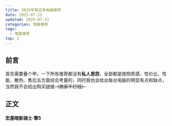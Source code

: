```yaml
---
title: 2025年笔记本电脑推荐
date: 2025-07-23
updated: 2025-07-23
categories: 电脑推荐
tags:
  - 电脑推荐
top: 2
---
```

## 前言

首先需要叠个甲，一下所有推荐都没有**私人恩怨**，全部都是按照质感、性价比、性能、散热、售后五方面综合考量的，同时我也会给出每台电脑的明显有点和缺点，当然我不会给出购买链接~~（商家不打钱）~~

## 正文

#### 宏基暗影骑士·擎5

<PropertySheetBox 
    name="宏基暗影骑士·擎5" 
    :values="[60, 90, 80, 80, 80]" 
    pros="大厂售后、满功耗5060、性价比高、散热规模优秀、性能释放枪"
    cons="外观质感普通、不好抢"
/>
<ConfigurationBox 
 cpu="i5-13500H"
  gpu="RTX 4060 8G 140W"
  power="175W"
  disk="1TB PCIE4.0"
  memory="16GB 5200MHz"
  battery="53Wh"
  weight="2.38kg"
  cooling="双风扇七热管"
  screen="16英寸 IPS"
  resolution="2560×1440"
  refreshRate="165Hz"
  brightness="500nits"
  colorGamut="100% sRGB"
  port="3A1C，支持100WPD充电"
  expand="单M.2盘位可额外加装Sata机械硬盘"
  :gameModes="[
    '无压力办公游戏',
    '轻薄体验：无压力游戏',
    '三A级别：无压力高画质'
  ]"
/>
